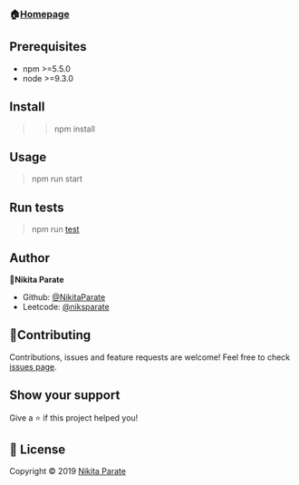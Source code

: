 ### 🏠[Homepage](https://github.com/nikitaparate193/Nikita-Parate)

## **Prerequisites**

* npm >=5.5.0
* node >=9.3.0

## **Install**

>> npm install

## **Usage**

> npm run start

## **Run tests**

> npm run [test](https://github.com/nikitaparate193/test.git)

## **Author**

👤**Nikita Parate**

 * Github: [@NikitaParate](https://github.com/nikitaparate193/Nikita-Parate)
 * Leetcode: [@niksparate](https://leetcode.com/niksparate2/)

## 🤝**Contributing**

Contributions, issues and feature requests are welcome!
Feel free to check [issues page](https://docs.github.com/en/communities/setting-up-your-project-for-healthy-contributions/setting-guidelines-for-repository-contributors).

## **Show your support**

Give a ⭐ if this project helped you!

## 📝 **License**

Copyright ©️ 2019 [Nikita Parate](https://github.com/nikitaparate193/Nikita-Parate)



